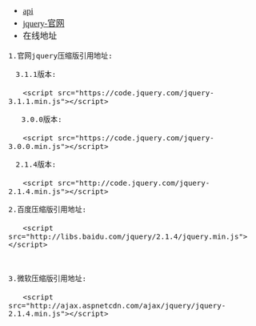<span  style="font-family: Simsun,serif; font-size: 17px; ">

- [api](https://api.jquery.com/on/)
- [jquery-官网](https://plugins.jquery.com/cookie/)
- 在线地址
~~~
1.官网jquery压缩版引用地址:

　3.1.1版本:

　　<script src="https://code.jquery.com/jquery-3.1.1.min.js"></script>

   3.0.0版本:

　　<script src="https://code.jquery.com/jquery-3.0.0.min.js"></script>

　2.1.4版本:

　　<script src="http://code.jquery.com/jquery-2.1.4.min.js"></script>

2.百度压缩版引用地址:

　　<script src="http://libs.baidu.com/jquery/2.1.4/jquery.min.js"></script>

 

3.微软压缩版引用地址:

　　<script src="http://ajax.aspnetcdn.com/ajax/jquery/jquery-2.1.4.min.js"></script>
~~~

</span>